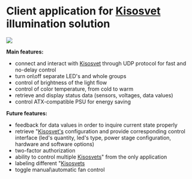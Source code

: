 # **Client application for <a href="https://github.com/alicepergatta/KisosvetV2">Kisosvet</a> illumination solution**


![](http://i.piccy.info/i9/70bf446e2c46f7b939384bdc852296c9/1495725771/18478/1148749/Screenshot_20170525_175038.png)



**Main features:** 

- connect and interact with <a href="https://github.com/alicepergatta/KisosvetV2">Kisosvet</a> through UDP protocol for fast and no-delay control
- turn on\off separate LED's and whole groups
- control of brightness of the light flow
- control of color temperature, from cold to warm
- retrieve and display status data (sensors, voltages, data values)
- control ATX-compatible PSU for energy saving

**Future features:**
- feedback for data values in order to inquire current state properly
- retrieve "<a href="https://github.com/alicepergatta/KisosvetV2">Kisosvet's</a> configuration and provide corresponding control interface
(led's quantity, led's type, power stage configuration, hardware and software options)
- two-factor authorization
- ability to control multiple <a href="https://github.com/alicepergatta/KisosvetV2">Kisosvets</a>" from the only application
- labeling different "<a href="https://github.com/alicepergatta/KisosvetV2">Kisosvets</a>
- toggle manual\automatic fan control
